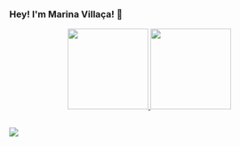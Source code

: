 ### Hey! I'm Marina Villaça! 👋

<p align="center">
<a href="https://github.com/marinavillaca">
  
<img height="145em" src="https://github-readme-stats-eight-theta.vercel.app/api?username=marinavillaca&show_icons=true&theme=dark&include_all_commits=true&count_private=true"/>
<img height="145em" src="https://github-readme-stats-eight-theta.vercel.app/api/top-langs/?username=marinavillaca&layout=compact&langs_count=8&theme=dark"/>
  
</a>
</p>


##
 
<div> 
  <a href="https://www.linkedin.com/in/marinavillaca/" target="_blank"><img src="https://img.shields.io/badge/-LinkedIn-%230077B5?style=for-the-badge&logo=linkedin&logoColor=white" target="_blank"></a>  
</div>

